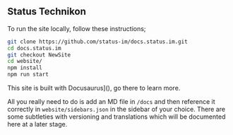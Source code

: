 ## Status Technikon

To run the site locally, follow these instructions;

```bash
git clone https://github.com/status-im/docs.status.im.git
cd docs.status.im
git checkout NewSite
cd website/
npm install
npm run start
```

This site is built with Docusaurus](), go there to learn more.

All you really need to do is add an MD file in `/docs` and then reference it correctly in `website/sidebars.json` in the sidebar of your choice. There are some subtleties with versioning and translations which will be documented here at a later stage.